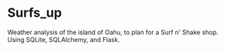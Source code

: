 # Surfs_up
Weather analysis of the island of Oahu, to plan for a Surf n' Shake shop. 
Using SQLite, SQLAlchemy, and Flask.
